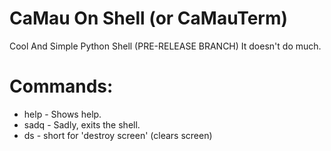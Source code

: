# CaMau On Shell (or CaMauTerm)
Cool And Simple Python Shell
(PRE-RELEASE BRANCH)
It doesn't do much.

# Commands:
- help - Shows help.
- sadq - Sadly, exits the shell.
- ds - short for 'destroy screen' (clears screen)

